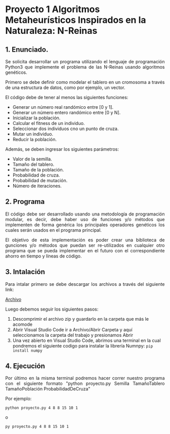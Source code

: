 # Proyecto 1 Algoritmos Metaheurísticos Inspirados en la Naturaleza: N-Reinas

## 1. Enunciado.

<p style="text-align: justify">Se solicita desarrollar un programa utilizando el lenguaje de programación Python3 que implemente el problema de las N-Reinas usando algoritmos genéticos.</p>

<p style="text-align: justify">Primero se debe definir como modelar el tablero en un cromosoma a través de una estructura de datos, como por ejemplo, un vector.</p>

<p style="text-align: justify">El código debe de tener al menos las siguientes funciones:</p>

- Generar un número real randómico entre [0 y 1].
- Generar un número entero randómico entre [0 y N].
- Inicializar la población.
- Calcular el fitness de un individuo.
- Seleccionar dos individuos cno un punto de cruza.
- Mutar un individuo.
- Reducir la población. 

<p style="text-align: justify">Además, se deben ingresar los siguientes parámetros:</p>

- Valor de la semilla.
- Tamaño del tablero.
- Tamaño de la población.
- Probabilidad de cruza.
- Probabilidad de mutación.
- Número de iteraciones.

## 2. Programa



<p style="text-align: justify">El código debe ser desarrollado usando una metodología de programación modular, es decir, debe haber uso de funciones y/o métodos que implementen de forma genérica los principales operadores genéticos los cuales serán usados en el programa principal.</p>

<p style="text-align: justify">El objetivo de esta implementación es poder crear una biblioteca de gunciones y/o métodos que puedan ser re-utilizados en cualquier otro programa que se pueda implementar en el futuro con el correspondiente ahorro en tiempo y líneas de código.</p>

## 3. Intalación

<p style="text-align: justify">Para intalar primero se debe descargar los archivos a través del siguiente link:</p> 

[Archivo](https://github.com/cmonttf/Proyecto-1/archive/refs/heads/main.zip) 

<p style="text-align: justify">Luego debemos seguir los siguientes pasos:</p>

1. Descomprimir el archivo zip y guardarlo en la carpeta que más le acomode
2. Abrir Visual Studio Code ir a Archivo/Abrir Carpeta y aquí seleccionamos la carpeta del trabajo y presionamos Abrir
3. Una vez abierto en Visual Studio Code, abrimos una terminal en la cual pondremos el siguiente codigo para instalar la librería Numnpy: `pip install numpy`

## 4. Ejecución

<p style="text-align: justify">Por último en la misma terminal podremos hacer correr nuestro programa con el siguiente formato "python proyecto.py Semilla TamañoTablero TamañoPoblación ProbabilidadDeCruza"</p>

Por ejemplo:

```python proyecto.py 4 8 8 15 10 1```

o

```py proyecto.py 4 8 8 15 10 1```
